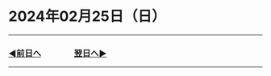 # 2024年02月25日（日）

---

### [◀️前日へ](https://github.com/yuasys/chatty-journal/blob/main/2024/02/2024-02-24.md)&emsp;&emsp;&emsp;&emsp;[翌日へ▶️](https://github.com/yuasys/chatty-journal/blob/main/2024/02/2024-02-26.md)

---
